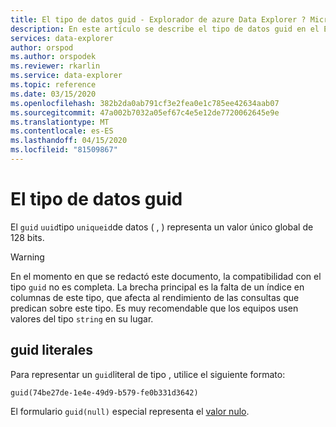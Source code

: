 ```yaml
---
title: El tipo de datos guid - Explorador de azure Data Explorer ? Microsoft Docs
description: En este artículo se describe el tipo de datos guid en el Explorador de datos de Azure.
services: data-explorer
author: orspod
ms.author: orspodek
ms.reviewer: rkarlin
ms.service: data-explorer
ms.topic: reference
ms.date: 03/15/2020
ms.openlocfilehash: 382b2da0ab791cf3e2fea0e1c785ee42634aab07
ms.sourcegitcommit: 47a002b7032a05ef67c4e5e12de7720062645e9e
ms.translationtype: MT
ms.contentlocale: es-ES
ms.lasthandoff: 04/15/2020
ms.locfileid: "81509867"
---
```

# <a name="the-guid-data-type"></a>El tipo de datos guid

El `guid` `uuid`tipo `uniqueid`de datos ( , ) representa un valor único global de 128 bits.

> [!WARNING]
> En el momento en que se redactó este documento, la compatibilidad con el tipo `guid` no es completa.
> La brecha principal es la falta de un índice en columnas de este tipo, que afecta al rendimiento de las consultas que predican sobre este tipo.
> Es muy recomendable que los equipos usen valores del tipo `string` en su lugar.

## <a name="guid-literals"></a>guid literales

Para representar un `guid`literal de tipo , utilice el siguiente formato:

```kusto
guid(74be27de-1e4e-49d9-b579-fe0b331d3642)
```

El formulario `guid(null)` especial representa el [valor nulo](null-values.md).